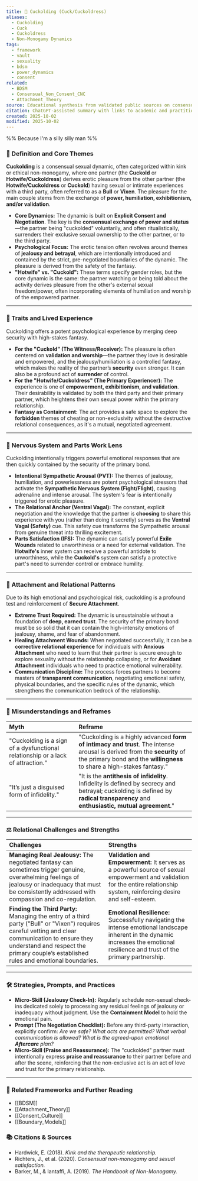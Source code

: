 ```yaml
---
title: 🔱 Cuckolding (Cuck/Cuckoldress)
aliases:
  - Cuckolding
  - Cuck
  - Cuckoldress
  - Non-Monogamy Dynamics
tags:
  - framework
  - vault
  - sexuality
  - bdsm
  - power_dynamics
  - consent
related:
  - BDSM
  - Consensual_Non_Consent_CNC
  - Attachment_Theory
source: Educational synthesis from validated public sources on consensual kink and sexuality
citation: ChatGPT-assisted summary with links to academic and practitioner materials
created: 2025-10-02
modified: 2025-10-02
---
```


<!-- @format -->

%% Because I'm a silly silly man %%

### 🧩 Definition and Core Themes

**Cuckolding** is a consensual sexual dynamic, often categorized within kink or ethical non-monogamy, where one partner (the **Cuckold** or **Hotwife/Cuckoldress**) derives erotic pleasure from the other partner (the **Hotwife/Cuckoldress** or **Cuckold**) having sexual or intimate experiences with a third party, often referred to as a **Bull** or **Vixen**. The pleasure for the main couple stems from the exchange of **power, humiliation, exhibitionism, and/or validation**.

- **Core Dynamics:** The dynamic is built on **Explicit Consent and Negotiation**. The key is the **consensual exchange of power and status**—the partner being "cuckolded" voluntarily, and often ritualistically, surrenders their exclusive sexual ownership to the other partner, or to the third party.
- **Psychological Focus:** The erotic tension often revolves around themes of **jealousy and betrayal**, which are intentionally introduced and contained by the strict, pre-negotiated boundaries of the dynamic. The pleasure is derived from the safety of the fantasy.
- **"Hotwife" vs. "Cuckold":** These terms specify gender roles, but the core dynamic is the same: the partner watching or being told about the activity derives pleasure from the other's external sexual freedom/power, often incorporating elements of humiliation and worship of the empowered partner.

---

### 🌿 Traits and Lived Experience

Cuckolding offers a potent psychological experience by merging deep security with high-stakes fantasy.

- **For the "Cuckold" (The Witness/Receiver):** The pleasure is often centered on **validation and worship**—the partner they love is desirable and empowered, and the jealousy/humiliation is a controlled fantasy, which makes the reality of the partner’s **security** even stronger. It can also be a profound act of **surrender** of control.
- **For the "Hotwife/Cuckoldress" (The Primary Experiencer):** The experience is one of **empowerment, exhibitionism, and validation**. Their desirability is validated by both the third party and their primary partner, which heightens their own sexual power within the primary relationship.
- **Fantasy as Containment:** The act provides a safe space to explore the **forbidden** themes of cheating or non-exclusivity without the destructive relational consequences, as it's a mutual, negotiated agreement.

---

### 🧠 Nervous System and Parts Work Lens

Cuckolding intentionally triggers powerful emotional responses that are then quickly contained by the security of the primary bond.

- **Intentional Sympathetic Arousal (PVT):** The themes of jealousy, humiliation, and powerlessness are potent psychological stressors that activate the **Sympathetic Nervous System (Fight/Flight)**, causing adrenaline and intense arousal. The system's fear is intentionally triggered for erotic pleasure.
- **The Relational Anchor (Ventral Vagal):** The constant, explicit negotiation and the knowledge that the partner is **choosing** to share this experience with you (rather than doing it secretly) serves as the **Ventral Vagal (Safety)** cue. This safety cue transforms the Sympathetic arousal from genuine threat into thrilling excitement.
- **Parts Satisfaction (IFS):** The dynamic can satisfy powerful **Exile Wounds** related to unworthiness or a need for external validation. The **Hotwife's** inner system can receive a powerful antidote to unworthiness, while the **Cuckold's** system can satisfy a protective part's need to surrender control or embrace humility.

---

### 💞 Attachment and Relational Patterns

Due to its high emotional and psychological risk, cuckolding is a profound test and reinforcement of **Secure Attachment**.

- **Extreme Trust Required:** The dynamic is unsustainable without a foundation of **deep, earned trust**. The security of the primary bond must be so solid that it can contain the high-intensity emotions of jealousy, shame, and fear of abandonment.
- **Healing Attachment Wounds:** When negotiated successfully, it can be a **corrective relational experience** for individuals with **Anxious Attachment** who need to learn that their partner is secure enough to explore sexuality without the relationship collapsing, or for **Avoidant Attachment** individuals who need to practice emotional vulnerability.
- **Communication Discipline:** The process forces partners to become masters of **transparent communication**, negotiating emotional safety, physical boundaries, and the specific rules of the dynamic, which strengthens the communication bedrock of the relationship.

---

### 🔄 Misunderstandings and Reframes

| Myth                                                                            | Reframe                                                                                                                                                                                            |
| :------------------------------------------------------------------------------ | :------------------------------------------------------------------------------------------------------------------------------------------------------------------------------------------------- |
| "Cuckolding is a sign of a dysfunctional relationship or a lack of attraction." | "Cuckolding is a highly advanced **form of intimacy and trust**. The intense arousal is derived from the **security** of the primary bond and the **willingness** to share a high-stakes fantasy." |
| "It’s just a disguised form of infidelity."                                     | "It is the **antithesis of infidelity**. Infidelity is defined by secrecy and betrayal; cuckolding is defined by **radical transparency** and **enthusiastic, mutual agreement**."                 |

---

### ⚖️ Relational Challenges and Strengths

| Challenges                                                                                                                                                                                                                                   | Strengths                                                                                                                                                                          |
| :------------------------------------------------------------------------------------------------------------------------------------------------------------------------------------------------------------------------------------------- | :--------------------------------------------------------------------------------------------------------------------------------------------------------------------------------- |
| **Managing Real Jealousy:** The negotiated fantasy can sometimes trigger genuine, overwhelming feelings of jealousy or inadequacy that must be consistently addressed with compassion and co-regulation.                                     | **Validation and Empowerment:** It serves as a powerful source of sexual empowerment and validation for the entire relationship system, reinforcing desire and self-esteem.        |
| **Finding the Third Party:** Managing the entry of a third party ("Bull" or "Vixen") requires careful vetting and clear communication to ensure they understand and respect the primary couple’s established rules and emotional boundaries. | **Emotional Resilience:** Successfully navigating the intense emotional landscape inherent in the dynamic increases the emotional resilience and trust of the primary partnership. |

---

### 🛠️ Strategies, Prompts, and Practices

- **Micro-Skill (Jealousy Check-In):** Regularly schedule non-sexual check-ins dedicated solely to processing any residual feelings of jealousy or inadequacy without judgment. Use the **Containment Model** to hold the emotional pain.
- **Prompt (The Negotiation Checklist):** Before any third-party interaction, explicitly confirm: _Are we safe? What acts are permitted? What verbal communication is allowed? What is the agreed-upon emotional **Aftercare** plan?_
- **Micro-Skill (Praise and Reassurance):** The "cuckolded" partner must intentionally express **praise and reassurance** to their partner before and after the scene, reinforcing that the non-exclusive act is an act of love and trust for the primary relationship.

---

### 🔗 Related Frameworks and Further Reading

- [[BDSM]]
- [[Attachment_Theory]]
- [[Consent_Culture]]
- [[Boundary_Models]]

### 📚 Citations & Sources

- Hardwick, E. (2018). _Kink and the therapeutic relationship._
- Richters, J., et al. (2020). _Consensual non-monogamy and sexual satisfaction._
- Barker, M., & Iantaffi, A. (2019). _The Handbook of Non-Monogamy._
